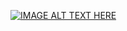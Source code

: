 [![IMAGE ALT TEXT HERE](![Image](https://github.com/user-attachments/assets/f10c8656-2de8-4a86-8e48-adefb9ca280d))](https://www.youtube.com/watch?v=i2eadd-0z6U?si=4yEagmLWr1JQ7eO)


